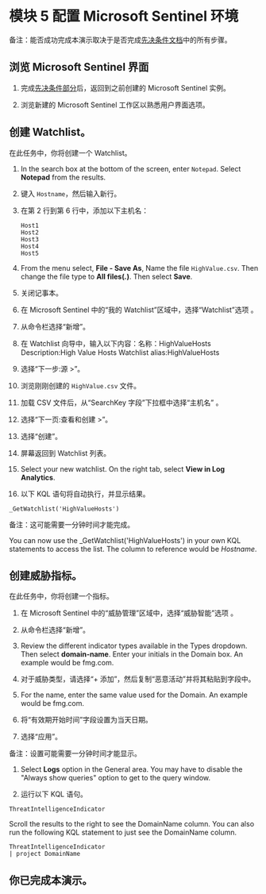 # <a name="module-5-configure-your-microsoft-sentinel-environment"></a>模块 5 配置 Microsoft Sentinel 环境

备注：能否成功完成本演示取决于是否完成[先决条件文档](00-prerequisites.md)中的所有步骤。 

## <a name="explore-the-microsoft-sentinel-interface"></a>浏览 Microsoft Sentinel 界面

1. 完成[先决条件部分](00-prerequisites.md#deploy-azure-sentinel-workspace-for-demo-in-module-4)后，返回到之前创建的 Microsoft Sentinel 实例。

1. 浏览新建的 Microsoft Sentinel 工作区以熟悉用户界面选项。

## <a name="create-a-watchlist"></a>创建 Watchlist。

在此任务中，你将创建一个 Watchlist。

1. In the search box at the bottom of the screen, enter <ph id="ph1">`Notepad`</ph>.  Select <bpt id="p1">**</bpt>Notepad<ept id="p1">**</ept> from the results.

1. 键入 `Hostname`，然后输入新行。

1. 在第 2 行到第 6 行中，添加以下主机名：
    ```
    Host1
    Host2
    Host3
    Host4
    Host5
    ```

1. From the menu select, <bpt id="p1">**</bpt>File - Save As<ept id="p1">**</ept>, Name the file <ph id="ph1">`HighValue.csv`</ph>.  Then change the file type to <bpt id="p1">**</bpt>All files(<bpt id="p2">*</bpt>.<ept id="p2">*</ept>)<ept id="p1">**</ept>.  Then select <bpt id="p1">**</bpt>Save<ept id="p1">**</ept>.

1. 关闭记事本。

1. 在 Microsoft Sentinel 中的“我的 Watchlist”区域中，选择“Watchlist”选项 。

1. 从命令栏选择“新增”。

1. 在 Watchlist 向导中，输入以下内容：名称：HighValueHosts  Description:High Value Hosts  Watchlist alias:HighValueHosts

1. 选择“下一步:源 >”。

1. 浏览刚刚创建的 `HighValue.csv` 文件。 

1. 加载 CSV 文件后，从“SearchKey 字段”下拉框中选择“主机名” 。

1. 选择“下一页:查看和创建 >”。

1. 选择“创建”。

1. 屏幕返回到 Watchlist 列表。

1. Select your new watchlist.  On the right tab, select <bpt id="p1">**</bpt>View in Log Analytics<ept id="p1">**</ept>.

1. 以下 KQL 语句将自动执行，并显示结果。

```KQL
_GetWatchlist('HighValueHosts')
```
备注：这可能需要一分钟时间才能完成。

You can now use the _GetWatchlist('HighValueHosts') in your own KQL statements to access the list. The column to reference would be <bpt id="p1">*</bpt>Hostname<ept id="p1">*</ept>.

## <a name="create-a-threat-indicator"></a>创建威胁指标。

在此任务中，你将创建一个指标。

1. 在 Microsoft Sentinel 中的“威胁管理”区域中，选择“威胁智能”选项 。

1. 从命令栏选择“新增”。

1. Review the different indicator types available in the Types dropdown.  Then select <bpt id="p1">**</bpt>domain-name<ept id="p1">**</ept>. Enter your initials in the Domain box. An example would be fmg.com.

1. 对于威胁类型，请选择“+ 添加”，然后复制“恶意活动”并将其粘贴到字段中。

1. For the name, enter the same value used for the Domain. An example would be fmg.com.

1. 将“有效期开始时间”字段设置为当天日期。

1. 选择“应用”。

备注：设置可能需要一分钟时间才能显示。

1. Select <bpt id="p1">**</bpt>Logs<ept id="p1">**</ept> option in the General area.  You may have to disable the "Always show queries" option to get to the query window.

1. 运行以下 KQL 语句。

```KQL
ThreatIntelligenceIndicator 
```
Scroll the results to the right to see the DomainName column. You can also run the following KQL statement to just see the DomainName column.  

```KQL
ThreatIntelligenceIndicator 
| project DomainName
```
## <a name="you-have-completed-the-demo"></a>你已完成本演示。